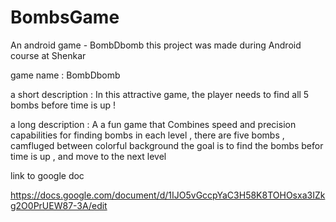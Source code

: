 # BombsGame
An android game - BombDbomb
this project was made during Android course at Shenkar 

game name : BombDbomb

a short description :  In this attractive game, the player needs to find all 5 bombs before time is up !

a long description  : A a fun game that Combines speed and precision capabilities for finding bombs
                      in each level , there are five bombs , camfluged between colorful background 
                      the goal is to find the bombs befor time is up , and move to the next level




link to google doc

https://docs.google.com/document/d/1IJO5vGccpYaC3H58K8TOHOsxa3IZkg2O0PrUEW87-3A/edit
